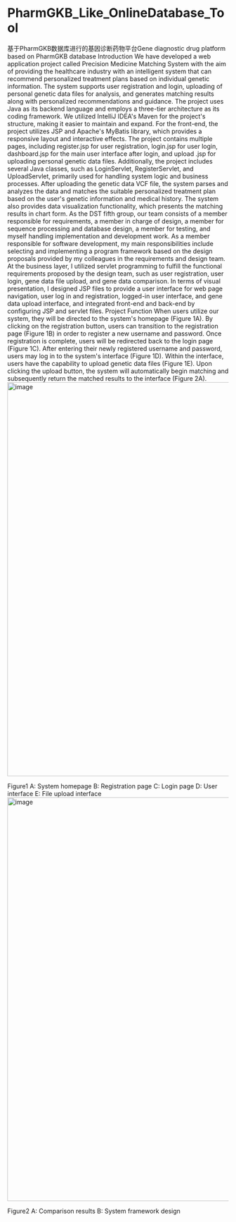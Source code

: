 # PharmGKB_Like_OnlineDatabase_Tool
基于PharmGKB数据库进行的基因诊断药物平台Gene diagnostic drug platform based on PharmGKB database
Introduction
We have developed a web application project called Precision Medicine Matching System with the aim of providing the healthcare industry with an intelligent system that can recommend personalized treatment plans based on individual genetic information. The system supports user registration and login, uploading of personal genetic data files for analysis, and generates matching results along with personalized recommendations and guidance.
The project uses Java as its backend language and employs a three-tier architecture as its coding framework. We utilized IntelliJ IDEA's Maven for the project's structure, making it easier to maintain and expand. For the front-end, the project utilizes JSP and Apache's MyBatis library, which provides a responsive layout and interactive effects.
The project contains multiple pages, including register.jsp for user registration, login.jsp for user login, dashboard.jsp for the main user interface after login, and upload .jsp for uploading personal genetic data files. Additionally, the project includes several Java classes, such as LoginServlet, RegisterServlet, and UploadServlet, primarily used for handling system logic and business processes.
After uploading the genetic data VCF file, the system parses and analyzes the data and matches the suitable personalized treatment plan based on the user's genetic information and medical history. The system also provides data visualization functionality, which presents the matching results in chart form.
As the DST fifth group, our team consists of a member responsible for requirements, a member in charge of design, a member for sequence processing and database design, a member for testing, and myself handling implementation and development work.
As a member responsible for software development, my main responsibilities include selecting and implementing a program framework based on the design proposals provided by my colleagues in the requirements and design team. At the business layer, I utilized servlet programming to fulfill the functional requirements proposed by the design team, such as user registration, user login, gene data file upload, and gene data comparison. In terms of visual presentation, I designed JSP files to provide a user interface for web page navigation, user log in and registration, logged-in user interface, and gene data upload interface, and integrated front-end and back-end by configuring JSP and servlet files.
Project Function
When users utilize our system, they will be directed to the system's homepage (Figure 1A). By clicking on the registration button, users can transition to the registration page (Figure 1B) in order to register a new username and password. Once registration is complete, users will be redirected back to the login page (Figure 1C). After entering their newly registered username and password, users may log in to the system's interface (Figure 1D). Within the interface, users have the capability to upload genetic data files (Figure 1E). Upon clicking the upload button, the system will automatically begin matching and subsequently return the matched results to the interface (Figure 2A).
<img width="894" alt="image" src="https://github.com/Lhz002/PharmGKB_Like_OnlineDatabase_Tool/assets/139037029/4f1e603a-83cd-4a44-96ed-84453a8eb9e6">

Figure1 A: System homepage  B: Registration page C: Login page D: User interface E: File upload interface
<img width="916" alt="image" src="https://github.com/Lhz002/PharmGKB_Like_OnlineDatabase_Tool/assets/139037029/31f73c24-521c-4041-abb3-68a3b0932b3f">

Figure2 A: Comparison results B: System framework design
